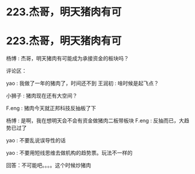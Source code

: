 # 223.杰哥，明天猪肉有可

# 223.杰哥，明天猪肉有可

杨博 : 杰哥，明天猪肉有可能成为承接资金的板块吗？

评论区：

yao : 我做了一年的猪肉了，时间还不到 王润初 : 啥时候是起飞点？

小狮子 : 猪肉现在还有大空间？

F.eng : 猪肉今天就正邦科技反抽板了下

杨博 : 是啊，我在想明天会不会有资金做猪肉二板带板块 F.eng : 反抽而已，大趋势已过了

yao : 不要乱说误导性的话

yao : 不要用短线思维去做机构的趋势票。玩法不一样的

回答：不可能吧。。。。这个时候炒猪肉
